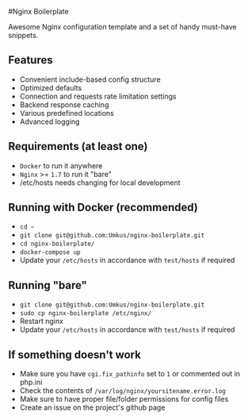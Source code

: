 #Nginx Boilerplate 

Awesome Nginx configuration template and a set of handy must-have snippets.

## Features
 * Convenient include-based config structure
 * Optimized defaults
 * Connection and requests rate limitation settings
 * Backend response caching
 * Various predefined locations
 * Advanced logging
 
## Requirements (at least one)
 * `Docker` to run it anywhere
 * `Nginx` >= `1.7` to run it "bare"
 * /etc/hosts needs changing for local development

## Running with Docker (recommended)
 * `cd ~`
 * `git clone git@github.com:Umkus/nginx-boilerplate.git`
 * `cd nginx-boilerplate/`
 * `docker-compose up`
 * Update your `/etc/hosts` in accordance with `test/hosts` if required

## Running "bare"
 * `git clone git@github.com:Umkus/nginx-boilerplate.git`
 * `sudo cp nginx-boilerplate /etc/nginx/`
 * Restart nginx
 * Update your `/etc/hosts` in accordance with `test/hosts` if required

## If something doesn't work
 * Make sure you have `cgi.fix_pathinfo` set to `1` or commented out in php.ini
 * Check the contents of `/var/log/nginx/yoursitename.error.log`
 * Make sure to have proper file/folder permissions for config files
 * Create an issue on the project's github page
